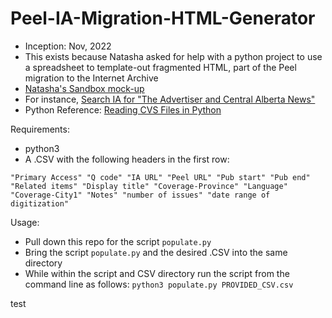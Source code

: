 # Peel-IA-Migration-HTML-Generator
* Inception: Nov, 2022
* This exists because Natasha asked for help with a python project to use a spreadsheet to template-out fragmented HTML, part of the Peel migration to the Internet Archive
* [Natasha's Sandbox mock-up](https://library.ualberta.ca/sandbox/natasha/peel/newspapers)
* For instance, [Search IA for "The Advertiser and Central Alberta News"](https://archive.org/search.php?query=the%20advertiser%20and%20central%20alberta%20news)
* Python Reference: [Reading CVS Files in Python](https://www.geeksforgeeks.org/reading-csv-files-in-python/)


Requirements:
  - python3
  - A .CSV with the following headers in the first row:
```
"Primary Access" "Q code" "IA URL" "Peel URL" "Pub start" "Pub end" "Related items" "Display title" "Coverage-Province" "Language" "Coverage-City1" "Notes" "number of issues" "date range of digitization"
```

Usage:
  - Pull down this repo for the script ```populate.py```
  - Bring the script ```populate.py``` and the desired .CSV into the same directory
  - While within the script and CSV directory run the script from the command line as follows:
```python3 populate.py PROVIDED_CSV.csv```

test
